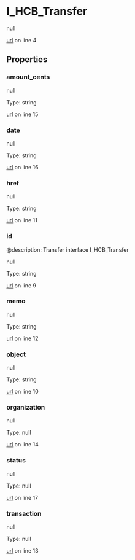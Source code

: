 # I_HCB_Transfer

null 

[url](https://github.com/devramsean0/hcb.js/blob/90a2904/src/api_schemas/transfer.ts#L4) on line 4  

## Properties
### amount_cents

null 

Type: string  

[url](https://github.com/devramsean0/hcb.js/blob/90a2904/src/api_schemas/transfer.ts#L15) on line 15  

### date

null 

Type: string  

[url](https://github.com/devramsean0/hcb.js/blob/90a2904/src/api_schemas/transfer.ts#L16) on line 16  

### href

null 

Type: string  

[url](https://github.com/devramsean0/hcb.js/blob/90a2904/src/api_schemas/transfer.ts#L11) on line 11  

### id
@description: Transfer interface
 I_HCB_Transfer 

null 

Type: string  

[url](https://github.com/devramsean0/hcb.js/blob/90a2904/src/api_schemas/transfer.ts#L9) on line 9  

### memo

null 

Type: string  

[url](https://github.com/devramsean0/hcb.js/blob/90a2904/src/api_schemas/transfer.ts#L12) on line 12  

### object

null 

Type: string  

[url](https://github.com/devramsean0/hcb.js/blob/90a2904/src/api_schemas/transfer.ts#L10) on line 10  

### organization

null 

Type: null  

[url](https://github.com/devramsean0/hcb.js/blob/90a2904/src/api_schemas/transfer.ts#L14) on line 14  

### status

null 

Type: null  

[url](https://github.com/devramsean0/hcb.js/blob/90a2904/src/api_schemas/transfer.ts#L17) on line 17  

### transaction

null 

Type: null  

[url](https://github.com/devramsean0/hcb.js/blob/90a2904/src/api_schemas/transfer.ts#L13) on line 13  
